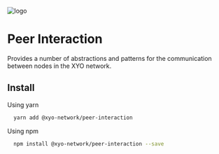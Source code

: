 [logo]: https://www.xy.company/img/home/logo_xy.png

![logo]

# Peer Interaction

Provides a number of abstractions and patterns for the communication between nodes in the XYO network.

## Install

Using yarn

```sh
  yarn add @xyo-network/peer-interaction
```

Using npm

```sh
  npm install @xyo-network/peer-interaction --save
```